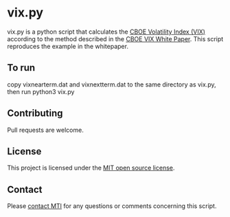 # vix.py

vix.py is a python script that calculates the [CBOE Volatility Index (VIX)](https://markets.cboe.com/tradable_products/vix/) according to the method described in the [CBOE VIX White Paper](https://cdn.cboe.com/resources/futures/vixwhite.pdf).
This script reproduces the example in the whitepaper.

## To run

copy vixnearterm.dat and vixnextterm.dat to the same directory as vix.py, then run python3 vix.py

## Contributing

Pull requests are welcome.

## License

This project is licensed under the [MIT open source license](https://opensource.org/licenses/MIT).

## Contact

Please [contact MTI](https://www.meixler-tech.com/contact.php) for any questions or comments concerning this script.
